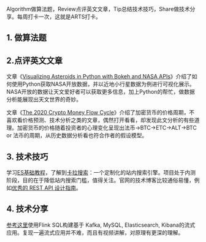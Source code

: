 Algorithm做算法题，Review点评英文文章，Tip总结技术技巧，Share做技术分享。每周打卡一次，这就是ARTS打卡。

## 1. 做算法题



## 2.点评英文文章

文章《[Visualizing Asteroids in Python with Bokeh and NASA APIs](https://hackernoon.com/visualizing-asteroids-in-python-with-bokeh-and-nasa-apis-4j3l3tfa)》介绍了如何使用Python获取NASA开放数据，并以近地小行星数据为例进行可视化展示。NASA开放的数据让天文爱好者可以获取更多信息，加上Python的帮忙，做数据分析能展现出天文世界的奇妙。

文章《[The 2020 Crypto Money Flow Cycle](https://hackernoon.com/the-2020-crypto-money-flow-cycle-ht1b3eaj)》介绍了加密货币的价格周期，不喜欢看价格预测、技术分析之类的文章，偶然打开看看，却发现此文分析的有些道理。加密货币的价格随着投资者的心理变化呈现出法币->BTC->ETC->ALT->BTC or 法币的周期，从历史数据分析看也符合作者的假设模型。

## 3. 技术技巧

学习[ES基础教程](https://kalasearch.cn/blog/elasticsearch-tutorial/)，了解到[卡拉搜索](https://kalasearch.cn/)：一个定制化的站内搜索引擎。项目处于内测阶段，目的在于降低站内搜索门槛，值得关注。官网的技术博客比较通俗易懂，例如[优秀的 REST API 设计指南](https://kalasearch.cn/blog/rest-api-best-practices/)。

## 4. 技术分享

[参考这里](http://wuchong.me/blog/2020/02/25/demo-building-real-time-application-with-flink-sql/)使用Flink SQL构建基于 Kafka, MySQL, Elasticsearch, Kibana的流式应用。复现一遍流式应用并不难，而且有视频讲解，对原理有更深的理解。







